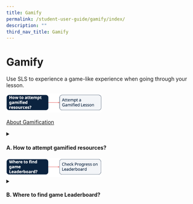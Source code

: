 ```yaml
---
title: Gamify
permalink: /student-user-guide/gamify/index/
description: ""
third_nav_title: Gamify
---
```

<h1>Gamify</h1>
<p>Use SLS to experience a game-like experience when going through your lesson.</p>

<img style="width: 50%;" src="/images/1Student/Flow-Gamify1.png">

<a target="_blank" href="/student-user-guide/gamify/about-gamification/">About Gamification</a>

<details><summary><h4>A. How to attempt gamified resources?</h4></summary>
<ul>
<li><a target="_blank" href="/student-user-guide/gamify/attempt-a-gamified-lesson/">(A1) Attempt a Gamified Lesson</a></li>
    </ul>
  </details>
	
<img style="width: 50%;" src="/images/1Student/Flow-Gamify2.png">

<details><summary><h4>B. Where to find game Leaderboard?</h4></summary>
<ul>
<li><a target="_blank" href="/student-user-guide/gamify/check-progress-on-leaderboard/">(B1) Check Progress on Leaderboard</a></li>
    </ul>
  </details>